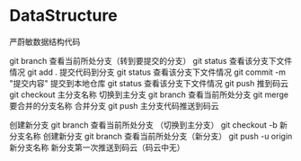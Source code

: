 # DataStructure
严蔚敏数据结构代码

git branch 查看当前所处分支（转到要提交的分支）
git status 查看该分支下文件情况
git add . 提交代码到分支
git status 查看该分支下文件情况
git commit -m "提交内容" 提交到本地仓库
git status 查看该分支下文件情况
git push 推到码云
git checkout 主分支名称 切换到主分支
git branch 查看当前所处分支
git merge 要合并的分支名称 合并分支
git push 主分支代码推送到码云

创建新分支
git branch 查看当前所处分支 （切换到主分支）
git checkout -b 新分支名称 创建新分支
git branch 查看当前所处分支（新分支）
git push -u origin 新分支名称 新分支第一次推送到码云（码云中无）